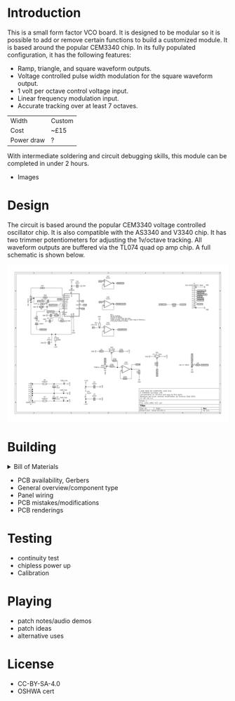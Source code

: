 # Introduction

This is a small form factor VCO board. It is designed to be modular so it is possible to add or remove certain functions to build a customized module.
It is based around the popular CEM3340 chip. In its fully populated configuration, it has the following features:
- Ramp, triangle, and square waveform outputs.
- Voltage controlled pulse width modulation for the square waveform output.
- 1 volt per octave control voltage input.
- Linear frequency modulation input.
- Accurate tracking over at least 7 octaves.

 |      |                          |
| ----------- | ------------------------------------ |
| Width     | Custom  |
| Cost       | ~£15 |
| Power draw    | ? |

With intermediate soldering and circuit debugging skills, this module can be completed in under 2 hours.

- Images


# Design

The circuit is based around the popular CEM3340 voltage controlled oscillator chip. It is also compatible with the AS3340 and V3340 chip. It has two trimmer potentiometers for adjusting the 1v/octave tracking. All waveform outputs are buffered via the TL074 quad op amp chip. A full schematic is shown below.

![images/3340breakout-sch-01.jpg](images/3340breakout-sch-01.jpg)

# Building
<details>   
    <summary>Bill of Materials</summary>
    
# 1222 LMNC VCO .kicad_sch BOM

20/06/2022 20:45:50

Generated from schematic by Eeschema (6.0.0)

**Component Count:** 45

| Refs | Qty | Component | Description |
| ----- | --- | ---- | ----------- |
| C1, C2, C3, C5, C12 | 5 | 100nf | Ceramic capacitor |
| C4, C6 | 2 | 1nf | High quality box capacitor |
| C7 | 1 | 10nf | Ceramic capacitor |
| C8, C9 | 2 | 10uf | Polarised electrolytic capacitor |
| H1, H2, H3, H4, H5, H6, H7 | 7 | 6.35mm jack | Audio jack |
| J1 | 1 | POWER INPUT | 2x5 pin box header |
| R1, R22 | 2 | 1M | Resistor |
| R2, R9 | 2 | 470R | Resistor |
| R3 | 1 | 24K | Resistor |
| R4 | 1 | 1M5 | Resistor |
| R5 | 1 | 5K6 | Resistor |
| R6, R7 | 2 | FERRITE |  |
| R8 | 1 | 680R | Resistor |
| R10 | 1 | 1.8k | Resistor |
| R11 | 1 | 10k/47k | Resistor (See docs) |
| R12 | 1 | 1K | Resistor |
| R13, R14, R15 | 3 | 470k | Resistor |
| R16, R18, R19 | 3 | 100K | Resistor |
| R17 | 1 | 4k7 | Resistor |
| RV1 | 1 | 10k TRACK | Bourns 3296W trimmer(1v/oct tracking) |
| RV2, RV3, RV4 | 3 | 100k | Potentiometer(Frequency) |
| RV6 | 1 | 20k  | Bourns 3296W trimmer (HF tracking) |
| U1 | 1 | TL074 | Quad operational amplifier |
| U3 | 1 | AS3340 | (CEM/AS/V)3340 chip |
</details>



- PCB availability, Gerbers
- General overview/component type
- Panel wiring
- PCB mistakes/modifications
- PCB renderings

# Testing
- continuity test
- chipless power up
- Calibration

# Playing
- patch notes/audio demos
- patch ideas
- alternative uses

# License
- CC-BY-SA-4.0
- OSHWA cert
